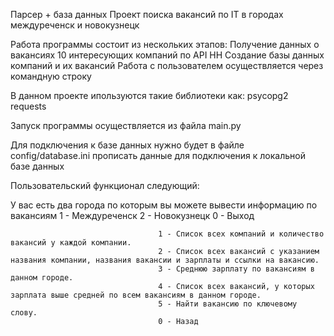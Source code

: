 Парсер + база данных
Проект поиска вакансий по IT  в городах междуреченск и новокузнецк

Работа программы состоит из нескольких этапов:
Получение данных о вакансиях 10 интересующих компаний по API HH 
Создание базы данных компаний и их вакансий
Работа с пользователем осуществляется через командную строку 

В данном проекте ипользуются такие библиотеки как:
psycopg2
requests

Запуск программы осуществляется из файла main.py

Для подключения к базе данных нужно будет в файле config/database.ini прописать данные для подключения к локальной базе данных

Пользовательский функционал следующий:

У вас есть два города по которым вы можете вывести информацию по вакансиям
                                    1 - Междуреченск
                                    2 - Новокузнецк
                                    0 - Выход

                                     1 - Список всех компаний и количество вакансий у каждой компании.
                                     2 - Cписок всех вакансий с указанием названия компании, названия вакансии и зарплаты и ссылки на вакансию.
                                     3 - Среднюю зарплату по вакансиям в данном городе.
                                     4 - Список всех вакансий, у которых зарплата выше средней по всем вакансиям в данном городе.
                                     5 - Найти вакансию по ключевому слову.
                                     0 - Назад
